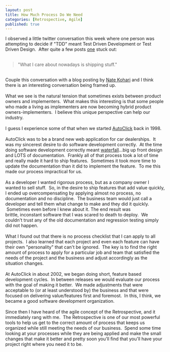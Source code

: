 ```yaml
---
layout: post
title: How Much Process Do We Need
categories: [Retrospective, Agile]
published: true
---
```


I observed a little twitter conversation this week where one person was attempting to decide if "TDD" meant Test Driven Development or Test Driven Design. &nbsp;After quite a few posts <a href="http://twitter.com/#!/arcware/status/27271929683">one</a> stuck out:<br />
<br />
<blockquote>"What I care about nowadays is shipping stuff."</blockquote><br />
Couple this conversation with a blog posting by <a href="http://kohari.org/2010/08/24/looking-back/">Nate Kohari</a>&nbsp;and I think there is an interesting conversation being framed up.<br />
<br />
What we see is the natural tension that sometimes exists between product owners and implementers. &nbsp;What makes this interesting is that some people who made a living as implementers are now becoming hybrid product owners-implementers. &nbsp;I believe this&nbsp;unique&nbsp;perspective can help our industry.<br />
<br />
I guess I experience some of that when we started <a href="http://www.autoclick.com/">AutoClick</a> back in 1998. <br />
<br />
AutoClick was to be a brand new web application for car dealerships. &nbsp;It was my sincerest desire to do software development correctly. &nbsp;At the time doing software development correctly meant <a href="http://en.wikipedia.org/wiki/Waterfall_model">waterfall</a>...big up front design and LOTS of documentation. &nbsp;Frankly all of that process took a lot of time and really made it hard to ship features. &nbsp;Sometimes it took more time to update the documentation than it did to implement the feature. &nbsp;To me this made our process impractical for us.<br />
<br />
As a developer I wanted rigorous process, but as a company owner I wanted to sell stuff. &nbsp;So, in the desire to ship features that add value quickly, I ended up overcompensating by applying almost no process, no documentation and no discipline. &nbsp;The business team would just call a developer and tell them what change to make and they did it quickly. &nbsp;Sometimes even before I knew about it. The end result was brittle,&nbsp;inconstant&nbsp;software that I was scared to death to deploy. &nbsp;We couldn't trust any of the old documentation and regression testing simply did not happen.<br />
<br />
What I found out that there is no process checklist that I can apply to all projects. &nbsp;I also learned that each project and even each feature can have their own "personality" that can't be ignored. &nbsp;The key is to find the right amount of process to apply for a particular job and team that satisfied the needs of the project and the business and adjust accordingly as the situation changes.<br />
<br />
At AutoClick in about 2002, we began doing short, feature based development cycles. &nbsp;In between releases we would evaluate our process with the goal of making it better. &nbsp;We made adjustments that were acceptable to (or at least understood by) the business and that were focused on delivering value/features first and foremost. &nbsp;In this, I think, we became a good software development organization.<br />
<br />
Since then I have heard of the agile concept of the Retrospective, and it immediately rang with me. &nbsp;The Retrospective is one of our most powerful tools to help us get to the correct amount of process that keeps us organized while still meeting the needs of our business. &nbsp;Spend some time looking at your processes while they are being applied and make the small changes that make it better and pretty soon you'll find that you'll have your project right where you need it to be.
